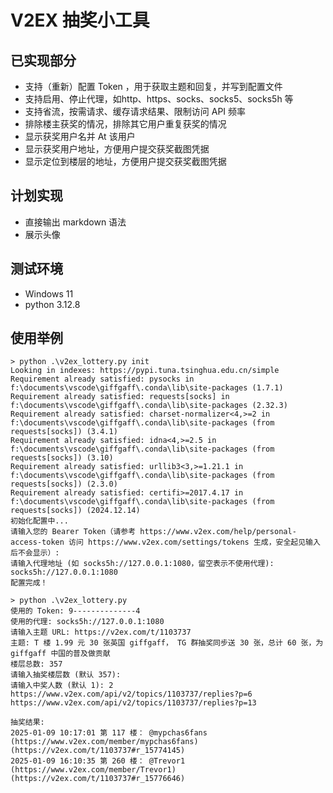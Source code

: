 # V2EX  抽奖小工具

## 已实现部分
- 支持（重新）配置 Token ，用于获取主题和回复，并写到配置文件
- 支持启用、停止代理，如http、https、socks、socks5、socks5h 等
- 支持省流，按需请求、缓存请求结果、限制访问 API 频率
- 排除楼主获奖的情况，排除其它用户重复获奖的情况
- 显示获奖用户名并 At 该用户
- 显示获奖用户地址，方便用户提交获奖截图凭据 
- 显示定位到楼层的地址，方便用户提交获奖截图凭据

## 计划实现
- 直接输出 markdown 语法
- 展示头像

## 测试环境
- Windows 11
- python 3.12.8

## 使用举例
```
> python .\v2ex_lottery.py init
Looking in indexes: https://pypi.tuna.tsinghua.edu.cn/simple
Requirement already satisfied: pysocks in f:\documents\vscode\giffgaff\.conda\lib\site-packages (1.7.1)
Requirement already satisfied: requests[socks] in f:\documents\vscode\giffgaff\.conda\lib\site-packages (2.32.3)
Requirement already satisfied: charset-normalizer<4,>=2 in f:\documents\vscode\giffgaff\.conda\lib\site-packages (from requests[socks]) (3.4.1)
Requirement already satisfied: idna<4,>=2.5 in f:\documents\vscode\giffgaff\.conda\lib\site-packages (from requests[socks]) (3.10)
Requirement already satisfied: urllib3<3,>=1.21.1 in f:\documents\vscode\giffgaff\.conda\lib\site-packages (from requests[socks]) (2.3.0)
Requirement already satisfied: certifi>=2017.4.17 in f:\documents\vscode\giffgaff\.conda\lib\site-packages (from requests[socks]) (2024.12.14)
初始化配置中...
请输入您的 Bearer Token（请参考 https://www.v2ex.com/help/personal-access-token 访问 https://www.v2ex.com/settings/tokens 生成，安全起见输入后不会显示）:
请输入代理地址 (如 socks5h://127.0.0.1:1080，留空表示不使用代理): socks5h://127.0.0.1:1080
配置完成！

> python .\v2ex_lottery.py 
使用的 Token: 9--------------4
使用的代理: socks5h://127.0.0.1:1080
请输入主题 URL: https://v2ex.com/t/1103737
主题: T 楼 1.99 元 30 张英国 giffgaff， TG 群抽奖同步送 30 张，总计 60 张，为 giffgaff 中国的普及做贡献
楼层总数: 357
请输入抽奖楼层数 (默认 357):
请输入中奖人数 (默认 1): 2
https://www.v2ex.com/api/v2/topics/1103737/replies?p=6
https://www.v2ex.com/api/v2/topics/1103737/replies?p=13

抽奖结果:
2025-01-09 10:17:01 第 117 楼： @mypchas6fans (https://www.v2ex.com/member/mypchas6fans) (https://v2ex.com/t/1103737#r_15774145)
2025-01-09 16:10:35 第 260 楼： @Trevor1 (https://www.v2ex.com/member/Trevor1) (https://v2ex.com/t/1103737#r_15776646)
```




